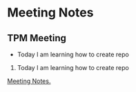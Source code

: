 # Meeting Notes 
## TPM Meeting
- Today I am learning how to create repo
1) Today I am learning how to create repo

[Meeting Notes.](https://github.com/Wafabatool/Notes/blob/1c93cab30cb8008379643076bf43f63a0043be10/Meeting%20Notes.md)
